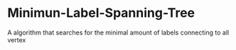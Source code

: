 # Minimun-Label-Spanning-Tree
A algorithm that searches for the minimal amount of labels connecting to all vertex
